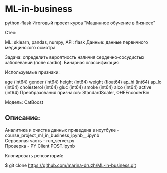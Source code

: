 # ML-in-business

python-flask
Итоговый проект курса "Машинное обучение в бизнесе"

Стек:

ML: sklearn, pandas, numpy, API: flask Данные: данные первичного медицинского осмотра

Задача: определить вероятность наличия сердечно-сосудистых заболеваний (поле cardio). Бинарная классификация

Используемые признаки:

age (int64)
gender (int64)
height (int64)
weight (float64)
ap_hi (int64)
ap_lo (int64)
cholesterol (int64)
gluc (int64)
smoke (int64)
alco (int64)
active (int64)
Преобразования признаков: StandardScaler, OHEEncoderBin

Модель: CatBoost

## Описание:
Аналитика и очистка данных приведена в ноутбуке - course_project_ml_in_business_ipynb__.ipynb  
Серверная часть - run_server.py  
Проверка - PY Client POST.ipynb  

Клонировать репозиторий:  

$ git clone https://github.com/marina-druzh/ML-in-business.git
